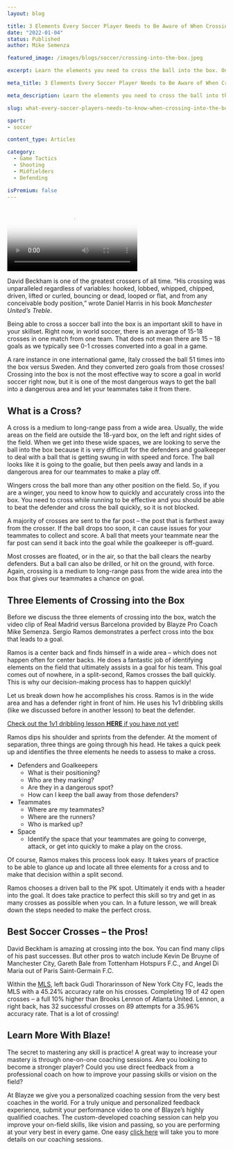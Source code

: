 ```yaml
---
layout: blog

title: 3 Elements Every Soccer Player Needs to Be Aware of When Crossing into the Box
date: "2022-01-04"
status: Published
author: Mike Semenza

featured_image: /images/blogs/soccer/crossing-into-the-box.jpeg

excerpt: Learn the elements you need to cross the ball into the box. One of the most important skills you can learn as a soccer player.

meta_title: 3 Elements Every Soccer Player Needs to Be Aware of When Crossing into the Box

meta_description: Learn the elements you need to cross the ball into the box. One of the most important skills you can learn as a soccer player.

slug: what-every-soccer-players-needs-to-know-when-crossing-into-the-box

sport:
- soccer

content_type: Articles

category:
  - Game Tactics
  - Shooting
  - Midfielders
  - Defending

isPremium: false
---
```



<video class="mux-video" id="player" poster="https://image.mux.com/eopUfLYOZKd9SwiyakhgMOY7qf4Nd11A4aIgyjIYf600/thumbnail.png" controls>
	<source src="https://stream.mux.com/eopUfLYOZKd9SwiyakhgMOY7qf4Nd11A4aIgyjIYf600.m3u8" type="video/mp4" />
</video>

David Beckham is one of the greatest crossers of all time. “His crossing was unparalleled regardless of variables: hooked, lobbed, whipped, chipped, driven, lifted or curled, bouncing or dead, looped or flat, and from any conceivable body position,” wrote Daniel Harris in his book *Manchester United’s Treble*.

Being able to cross a soccer ball into the box is an important skill to have in your skillset. Right now, in world soccer, there is an average of 15-18 crosses in one match from one team. That does not mean there are 15 – 18 goals as we typically see 0-1 crosses converted into a goal in a game.

A rare instance in one international game, Italy crossed the ball 51 times into the box versus Sweden. And they converted zero goals from those crosses! Crossing into the box is not the most effective way to score a goal in world soccer right now, but it is one of the most dangerous ways to get the ball into a dangerous area and let your teammates take it from there.

## What is a Cross?

A cross is a medium to long-range pass from a wide area. Usually, the wide areas on the field are outside the 18-yard box, on the left and right sides of the field. When we get into these wide spaces, we are looking to serve the ball into the box because it is very difficult for the defenders and goalkeeper to deal with a ball that is getting swung in with speed and force. The ball looks like it is going to the goalie, but then peels away and lands in a dangerous area for our teammates to make a play off.

Wingers cross the ball more than any other position on the field. So, if you are a winger, you need to know how to quickly and accurately cross into the box. You need to cross while running to be effective and you should be able to beat the defender and cross the ball quickly, so it is not blocked.

A majority of crosses are sent to the far post – the post that is farthest away from the crosser. If the ball drops too soon, it can cause issues for your teammates to collect and score. A ball that meets your teammate near the far post can send it back into the goal while the goalkeeper is off-guard.

Most crosses are floated, or in the air, so that the ball clears the nearby defenders. But a ball can also be drilled, or hit on the ground, with force. Again, crossing is a medium to long-range pass from the wide area into the box that gives our teammates a chance on goal.

## Three Elements of Crossing into the Box

Before we discuss the three elements of crossing into the box, watch the video clip of Real Madrid versus Barcelona provided by Blayze Pro Coach Mike Semenza. Sergio Ramos demonstrates a perfect cross into the box that leads to a goal.

Ramos is a center back and finds himself in a wide area – which does not happen often for center backs. He does a fantastic job of identifying elements on the field that ultimately assists in a goal for his team. This goal comes out of nowhere, in a split-second, Ramos crosses the ball quickly. This is why our decision-making process has to happen quickly!

Let us break down how he accomplishes his cross. Ramos is in the wide area and has a defender right in front of him. He uses his 1v1 dribbling skills (like we discussed before in another lesson) to beat the defender.

[Check out the 1v1 dribbling lesson **HERE** if you have not yet!](https://blayze.io/blog/soccer/soccer-skills-dribbling-how-to-use-1-on-1-to-find-space/)

Ramos dips his shoulder and sprints from the defender. At the moment of separation, three things are going through his head. He takes a quick peek up and identifies the three elements he needs to assess to make a cross.

- Defenders and Goalkeepers
  - What is their positioning?
  - Who are they marking?
  - Are they in a dangerous spot?
  - How can I keep the ball away from those defenders?
- Teammates
  - Where are my teammates?
  - Where are the runners?
  - Who is marked up?
- Space
  - Identify the space that your teammates are going to converge, attack, or get into quickly to make a play on the cross.

Of course, Ramos makes this process look easy. It takes years of practice to be able to glance up and locate all three elements for a cross and to make that decision within a split second.

Ramos chooses a driven ball to the PK spot. Ultimately it ends with a header into the goal. It does take practice to perfect this skill so try and get in as many crosses as possible when you can. In a future lesson, we will break down the steps needed to make the perfect cross.

## Best Soccer Crosses – the Pros!

David Beckham is amazing at crossing into the box. You can find many clips of his past successes. But other pros to watch include Kevin De Bruyne of Manchester City, Gareth Bale from Tottenham Hotspurs F.C., and Angel Di Maria out of Paris Saint-Germain F.C.

Within the [MLS](https://www.mlssoccer.com/news/what-a-ball-the-best-crossers-in-mls-according-to-2021-data), left back Gudi Thorarinsson of New York City FC, leads the MLS with a 45.24% accuracy rate on his crosses. Completing 19 of 42 open crosses – a full 10% higher than Brooks Lennon of Atlanta United. Lennon, a right back, has 32 successful crosses on 89 attempts for a 35.96% accuracy rate. That is a lot of crossing!

## Learn More With Blaze!

The secret to mastering any skill is practice! A great way to increase your mastery is through one-on-one coaching sessions. Are you looking to become a stronger player? Could you use direct feedback from a professional coach on how to improve your passing skills or vision on the field?

At Blayze we give you a personalized coaching session from the very best coaches in the world. For a truly unique and personalized feedback experience, submit your performance video to one of Blayze’s highly qualified coaches. The custom-developed coaching session can help you improve your on-field skills, like vision and passing, so you are performing at your very best in every game. One easy [click here](/pricing/) will take you to more details on our coaching sessions.